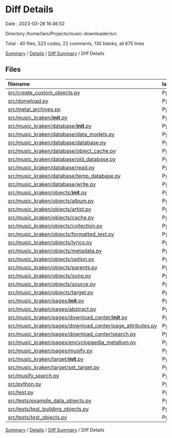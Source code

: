 # Diff Details

Date : 2023-03-28 16:46:52

Directory /home/lars/Projects/music-downloader/src

Total : 40 files,  523 codes, 22 comments, 130 blanks, all 675 lines

[Summary](results.md) / [Details](details.md) / [Diff Summary](diff.md) / Diff Details

## Files
| filename | language | code | comment | blank | total |
| :--- | :--- | ---: | ---: | ---: | ---: |
| [src/create_custom_objects.py](/src/create_custom_objects.py) | Python | -22 | -3 | -12 | -37 |
| [src/donwload.py](/src/donwload.py) | Python | 9 | 0 | 6 | 15 |
| [src/metal_archives.py](/src/metal_archives.py) | Python | -18 | -4 | -3 | -25 |
| [src/music_kraken/__init__.py](/src/music_kraken/__init__.py) | Python | -33 | -1 | -11 | -45 |
| [src/music_kraken/database/__init__.py](/src/music_kraken/database/__init__.py) | Python | -18 | 0 | -4 | -22 |
| [src/music_kraken/database/data_models.py](/src/music_kraken/database/data_models.py) | Python | -1 | 1 | 0 | 0 |
| [src/music_kraken/database/database.py](/src/music_kraken/database/database.py) | Python | 20 | -1 | 12 | 31 |
| [src/music_kraken/database/object_cache.py](/src/music_kraken/database/object_cache.py) | Python | -35 | -56 | -16 | -107 |
| [src/music_kraken/database/old_database.py](/src/music_kraken/database/old_database.py) | Python | -432 | -154 | -115 | -701 |
| [src/music_kraken/database/read.py](/src/music_kraken/database/read.py) | Python | 0 | 0 | -1 | -1 |
| [src/music_kraken/database/temp_database.py](/src/music_kraken/database/temp_database.py) | Python | -12 | 0 | -8 | -20 |
| [src/music_kraken/database/write.py](/src/music_kraken/database/write.py) | Python | -210 | -62 | -63 | -335 |
| [src/music_kraken/objects/__init__.py](/src/music_kraken/objects/__init__.py) | Python | 4 | 0 | 1 | 5 |
| [src/music_kraken/objects/album.py](/src/music_kraken/objects/album.py) | Python | 1 | 0 | 0 | 1 |
| [src/music_kraken/objects/artist.py](/src/music_kraken/objects/artist.py) | Python | -18 | 0 | -5 | -23 |
| [src/music_kraken/objects/cache.py](/src/music_kraken/objects/cache.py) | Python | 37 | 56 | 18 | 111 |
| [src/music_kraken/objects/collection.py](/src/music_kraken/objects/collection.py) | Python | 33 | 15 | 13 | 61 |
| [src/music_kraken/objects/formatted_text.py](/src/music_kraken/objects/formatted_text.py) | Python | -3 | -47 | -1 | -51 |
| [src/music_kraken/objects/lyrics.py](/src/music_kraken/objects/lyrics.py) | Python | 4 | 0 | 0 | 4 |
| [src/music_kraken/objects/metadata.py](/src/music_kraken/objects/metadata.py) | Python | -3 | -6 | -3 | -12 |
| [src/music_kraken/objects/option.py](/src/music_kraken/objects/option.py) | Python | 23 | 0 | 11 | 34 |
| [src/music_kraken/objects/parents.py](/src/music_kraken/objects/parents.py) | Python | 44 | 16 | 19 | 79 |
| [src/music_kraken/objects/song.py](/src/music_kraken/objects/song.py) | Python | 108 | 2 | 5 | 115 |
| [src/music_kraken/objects/source.py](/src/music_kraken/objects/source.py) | Python | 2 | -21 | -1 | -20 |
| [src/music_kraken/objects/target.py](/src/music_kraken/objects/target.py) | Python | 7 | 0 | 2 | 9 |
| [src/music_kraken/pages/__init__.py](/src/music_kraken/pages/__init__.py) | Python | -1 | 0 | 0 | -1 |
| [src/music_kraken/pages/abstract.py](/src/music_kraken/pages/abstract.py) | Python | 107 | -36 | 26 | 97 |
| [src/music_kraken/pages/download_center/__init__.py](/src/music_kraken/pages/download_center/__init__.py) | Python | 2 | 0 | 2 | 4 |
| [src/music_kraken/pages/download_center/page_attributes.py](/src/music_kraken/pages/download_center/page_attributes.py) | Python | 14 | 0 | 6 | 20 |
| [src/music_kraken/pages/download_center/search.py](/src/music_kraken/pages/download_center/search.py) | Python | 98 | 8 | 42 | 148 |
| [src/music_kraken/pages/encyclopaedia_metallum.py](/src/music_kraken/pages/encyclopaedia_metallum.py) | Python | 100 | 20 | 20 | 140 |
| [src/music_kraken/pages/musify.py](/src/music_kraken/pages/musify.py) | Python | 500 | 248 | 135 | 883 |
| [src/music_kraken/target/__init__.py](/src/music_kraken/target/__init__.py) | Python | -4 | 0 | -2 | -6 |
| [src/music_kraken/target/set_target.py](/src/music_kraken/target/set_target.py) | Python | -37 | -7 | -18 | -62 |
| [src/musify_search.py](/src/musify_search.py) | Python | 26 | 0 | 11 | 37 |
| [src/python.py](/src/python.py) | Python | 12 | 43 | 6 | 61 |
| [src/test.py](/src/test.py) | Python | 1 | 0 | 0 | 1 |
| [src/tests/example_data_objects.py](/src/tests/example_data_objects.py) | Python | -36 | -5 | -6 | -47 |
| [src/tests/test_building_objects.py](/src/tests/test_building_objects.py) | Python | 81 | 1 | 13 | 95 |
| [src/tests/test_objects.py](/src/tests/test_objects.py) | Python | 173 | 15 | 51 | 239 |

[Summary](results.md) / [Details](details.md) / [Diff Summary](diff.md) / Diff Details